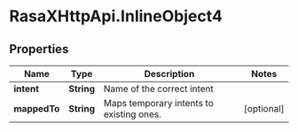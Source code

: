 # RasaXHttpApi.InlineObject4

## Properties

Name | Type | Description | Notes
------------ | ------------- | ------------- | -------------
**intent** | **String** | Name of the correct intent | 
**mappedTo** | **String** | Maps temporary intents to existing ones. | [optional] 


